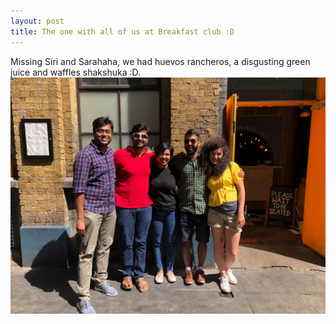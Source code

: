 ```yaml
---
layout: post
title: The one with all of us at Breakfast club :D
---
```


Missing Siri and Sarahaha, we had huevos rancheros, a disgusting green juice and waffles shakshuka :D.
![Breakfast club gang](/images/breakfast_club.jpg)

